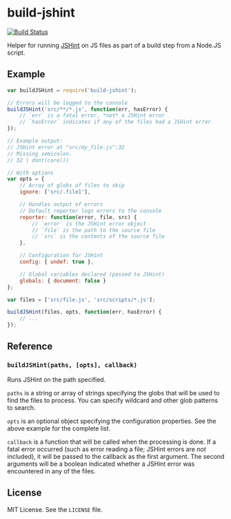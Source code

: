 build-jshint
============

[![Build Status](https://drone.io/github.com/conradz/build-jshint/status.png)](https://drone.io/github.com/conradz/build-jshint/latest)

Helper for running [JSHint](http://jshint.com) on JS files as part of a build
step from a Node.JS script.

Example
-------

```js
var buildJSHint = require('build-jshint');

// Errors will be logged to the console
buildJSHint('src/**/*.js', function(err, hasError) {
    // `err` is a fatal error, *not* a JSHint error
    // `hasError` indicates if any of the files had a JSHint error
});

// Example output:
// JSHint error at "src/my_file.js":32
// Missing semicolon.
// 32 | dont(care())

// With options
var opts = {
    // Array of globs of files to skip
    ignore: ['src/.file1'],

    // Handles output of errors
    // Default reporter logs errors to the console
    reporter: function(error, file, src) {
        // `error` is the JSHint error object
        // `file` is the path to the source file
        // `src` is the contents of the source file
    },

    // Configuration for JSHint
    config: { undef: true },

    // Global variables declared (passed to JSHint)
    globals: { document: false }
};

var files = ['src/file.js', 'src/scripts/*.js'];

buildJSHint(files, opts, function(err, hasError) {
    // ...
});
```

Reference
---------

### `buildJSHint(paths, [opts], callback)`

Runs JSHint on the path specified.

`paths` is a string or array of strings specifying the globs that will be used
to find the files to process. You can specify wildcard and other glob patterns
to search.

`opts` is an optional object specifying the configuration properties. See the
above example for the complete list.

`callback` is a function that will be called when the processing is done. If
a fatal error occurred (such as error reading a file; JSHint errors are *not*
included), it will be passed to the callback as the first argument. The second
arguments will be a boolean indicated whether a JSHint error was encountered in
any of the files.

License
-------

MIT License. See the `LICENSE` file.
